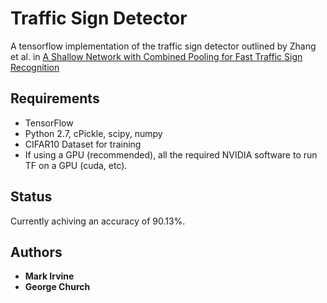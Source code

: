 # Traffic Sign Detector

A tensorflow implementation of the traffic sign detector outlined by Zhang et al. in [A Shallow Network with Combined Pooling for Fast Traffic Sign Recognition](https://www.mdpi.com/2078-2489/8/2/45/htm)



## Requirements 

* TensorFlow
* Python 2.7, cPickle, scipy, numpy
* CIFAR10 Dataset for training
* If using a GPU (recommended), all the required NVIDIA software to run TF on a GPU (cuda, etc).


## Status

Currently achiving an accuracy of 90.13%.


## Authors

* **Mark Irvine**
* **George Church**


